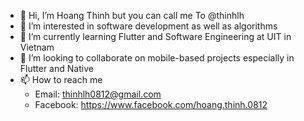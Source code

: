 - 👋 Hi, I’m Hoang Thinh but you can call me To @thinhlh
- 👀 I’m interested in software development as well as algorithms
- 🌱 I’m currently learning Flutter and Software Engineering at UIT in Vietnam
- 💞️ I’m looking to collaborate on mobile-based projects especially in Flutter and Native
- 📫 How to reach me 
  - Email: thinhlh0812@gmail.com
  - Facebook: https://www.facebook.com/hoang.thinh.0812

<!---
thinhlh/thinhlh is a ✨ special ✨ repository because its `README.md` (this file) appears on your GitHub profile.
You can click the Preview link to take a look at your changes.
--->
